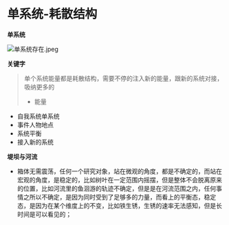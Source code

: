 # 单系统-耗散结构



**单系统**

![&#x5355;&#x7CFB;&#x7EDF;&#x5B58;&#x5728;.jpeg](https://upload-images.jianshu.io/upload_images/10762718-d6a4cda1eb4e4dbb.jpeg?imageMogr2/auto-orient/strip%7CimageView2/2/w/1240)

**关键字**

> 单个系统能量都是耗散结构，需要不停的注入新的能量，跟新的系统对接，吸纳更多的
>
> * 能量

* 自我系统单系统
* 事件人物地点
* 系统平衡
* 接入新的系统

**堤坝与河流**

* 箱体无需震荡，任何一个研究对象，站在微观的角度，都是不确定的，而站在宏观的角度，是稳定的，比如树叶在一定范围内摇摆，但是整体不会脱离原来的位置，比如河流里的鱼洄游的轨迹不确定，但是是在河流范围之内，任何事情之所以不确定，是因为同时受到了足够多的力量，而看上的平衡态，稳定态，是因为在某个维度上的不变，比如铁生锈，生锈的速率无法感知，但是长时间是可以看见的；

